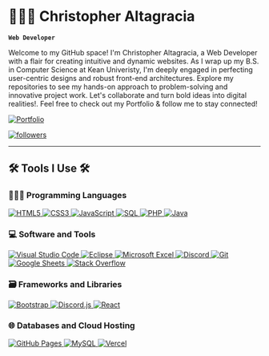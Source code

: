 # 👨🏽‍💻 Christopher Altagracia

**`Web Developer`**

Welcome to my GitHub space! I'm Christopher Altagracia, a Web Developer with a flair for creating intuitive and dynamic websites. As I wrap up my B.S. in Computer Science at Kean Univeristy, I'm deeply engaged in perfecting user-centric designs and robust front-end architectures. Explore my repositories to see my hands-on approach to problem-solving and innovative project work. Let's collaborate and turn bold ideas into digital realities!. Feel free to check out my Portfolio & follow me to stay connected!

<p align="left">
   <a href="PORTFOLIO_in_progress">
      <img alt="Portfolio" title="View my Portfolio" src="https://custom-icon-badges.demolab.com/badge/Portfolio-236ad3?style=for-the-badge&logo=briefcase&labelColor=white&logoColor=236ad3"/></a>     
</p>
   <p align="left">
      <a href="https://github.com/ChrisAltay?tab=followers">
         <img alt="followers" title="Follow me on Github" src="https://custom-icon-badges.demolab.com/github/followers/ChrisAltay?color=236ad3&labelColor=1155ba&style=for-the-badge&logo=person-add&label=Follow&logoColor=white"/></a>     
   </p>


---

<h2>🛠️ Tools I Use 🛠️</h2>

<h3>👨🏽‍💻 Programming Languages</h3>
<p>
   <a href="YOUR_HTML_LINK">
      <img alt="HTML5" src="https://img.shields.io/badge/-HTML5-05122A?style=flat&logo=html5&logoColor=E34F26"/>
   </a>
   <a href="YOUR_CSS_LINK">
      <img alt="CSS3" src="https://img.shields.io/badge/-CSS3-05122A?style=flat&logo=css3&logoColor=1572B6"/>
   </a>
   <a href="YOUR_JAVASCRIPT_LINK">
      <img alt="JavaScript" src="https://img.shields.io/badge/-JavaScript-05122A?style=flat&logo=javascript"/>
   </a>
   <a href="YOUR_SQL_LINK">
      <img alt="SQL" src="https://img.shields.io/badge/-SQL-05122A?style=flat&logo=postgresql&logoColor=white"/>
   </a>
   <a href="YOUR_PHP_LINK">
      <img alt="PHP" src="https://img.shields.io/badge/-PHP-05122A?style=flat&logo=php"/>
   </a>
   <a href="YOUR_JAVA_LINK">
      <img alt="Java" src="https://img.shields.io/badge/-Java-05122A?style=flat&logo=java&logoColor=white"/>
   </a>
</p>

<h3>💻 Software and Tools</h3>
<p>
<a href="YOUR_VSCODE_LINK">
   <img alt="Visual Studio Code" src="https://img.shields.io/badge/-Visual%20Studio%20Code-05122A?style=flat&logo=visual-studio-code&logoColor=007ACC"/>
</a>
<a href="YOUR_ECLIPSE_LINK">
   <img alt="Eclipse" src="https://img.shields.io/badge/-Eclipse-2C2255?style=flat&logo=eclipse&logoColor=white"/>
</a>
<a href="YOUR_EXCEL_LINK">
   <img alt="Microsoft Excel" src="https://img.shields.io/badge/-Microsoft%20Excel-217346?style=flat&logo=microsoft-excel&logoColor=white"/>
</a>
<a href="YOUR_DISCORD_LINK">
   <img alt="Discord" src="https://img.shields.io/badge/-Discord-05122A?style=flat&logo=discord&logoColor=5865F2"/>
</a>
<a href="YOUR_GIT_LINK">
   <img alt="Git" src="https://img.shields.io/badge/-Git-05122A?style=flat&logo=git&logoColor=F05032"/>
</a>
<a href="YOUR_GOOGLE_SHEETS_LINK">
   <img alt="Google Sheets" src="https://img.shields.io/badge/-Google%20Sheets-05122A?style=flat&logo=google-sheets&logoColor=34A853"/>
</a>
<a href="YOUR_STACK_OVERFLOW_LINK">
   <img alt="Stack Overflow" src="https://img.shields.io/badge/-Stack%20Overflow-05122A?style=flat&logo=stack-overflow&logoColor=F58025"/>
</a>
</p>

<h3>🗃️ Frameworks and Libraries</h3>
<p>
<a href="YOUR_BOOTSTRAP_LINK">
   <img alt="Bootstrap" src="https://img.shields.io/badge/-Bootstrap-05122A?style=flat&logo=bootstrap&logoColor=563D7C"/>
</a>
<a href="YOUR_DISCORD_JS_LINK">
   <img alt="Discord.js" src="https://img.shields.io/badge/-Discord.js-05122A?style=flat&logo=discord&logoColor=5865F2"/>
</a>
<a href="YOUR_REACT_LINK">
   <img alt="React" src="https://img.shields.io/badge/-React-05122A?style=flat&logo=react&logoColor=61DAFB"/>
</a>
</p>

<h3>🌐 Databases and Cloud Hosting</h3>
<p>
<a href="YOUR_GITHUB_PAGES_LINK">
   <img alt="GitHub Pages" src="https://img.shields.io/badge/-GitHub%20Pages-05122A?style=flat&logo=github&logoColor=white"/>
</a>
<a href="YOUR_MYSQL_LINK">
   <img alt="MySQL" src="https://img.shields.io/badge/-MySQL-05122A?style=flat&logo=mysql&logoColor=4479A1"/>
</a>
<a href="YOUR_VERCEL_LINK">
   <img alt="Vercel" src="https://img.shields.io/badge/-Vercel-05122A?style=flat&logo=vercel&logoColor=white"/>
</a>
</p>
